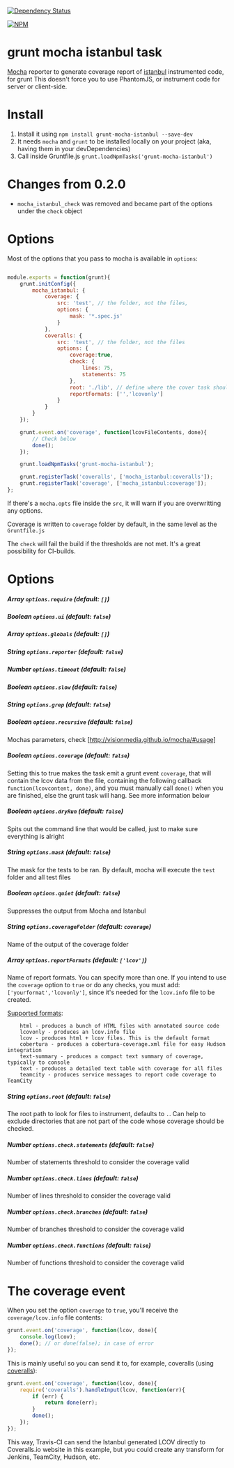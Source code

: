 [![Dependency Status](https://david-dm.org/pocesar/grunt-mocha-istanbul.png?theme=shields.io)](https://david-dm.org/pocesar/grunt-mocha-istanbul)

[![NPM](https://nodei.co/npm/grunt-mocha-istanbul.png?downloads=true&stars=true)](https://nodei.co/npm/grunt-mocha-istanbul/)

grunt mocha istanbul task
==============

[Mocha](http://visionmedia.github.com/mocha/) reporter to generate coverage report of [istanbul](http://gotwarlost.github.com/istanbul/) instrumented code, for grunt
This doesn't force you to use PhantomJS, or instrument code for server or client-side.

Install
==============

1. Install it using `npm install grunt-mocha-istanbul --save-dev`
2. It needs `mocha` and `grunt` to be installed locally on your project (aka, having them in your devDependencies)
3. Call inside Gruntfile.js `grunt.loadNpmTasks('grunt-mocha-istanbul')`

Changes from 0.2.0
==============

* `mocha_istanbul_check` was removed and became part of the options under the `check` object


Options
==============

Most of the options that you pass to mocha is available in `options`:

```js

module.exports = function(grunt){
    grunt.initConfig({
        mocha_istanbul: {
            coverage: {
                src: 'test', // the folder, not the files,
                options: {
                    mask: '*.spec.js'
                }
            },
            coveralls: {
                src: 'test', // the folder, not the files
                options: {
                    coverage:true,
                    check: {
                        lines: 75,
                        statements: 75
                    },
                    root: './lib', // define where the cover task should consider the root of libraries that are covered by tests
                    reportFormats: ['','lcovonly']
                }
            }
        }
    });

    grunt.event.on('coverage', function(lcovFileContents, done){
        // Check below
        done();
    });

    grunt.loadNpmTasks('grunt-mocha-istanbul');

    grunt.registerTask('coveralls', ['mocha_istanbul:coveralls']);
    grunt.registerTask('coverage', ['mocha_istanbul:coverage']);
};
```

If there's a `mocha.opts` file inside the `src`, it will warn if you are overwritting any options.

Coverage is written to `coverage` folder by default, in the same level as the `Gruntfile.js`

The `check` will fail the build if the thresholds are not met. It's a great possibility for CI-builds.

Options
==============

##### _Array_ `options.require` (default: `[]`)
##### _Boolean_ `options.ui` (default: `false`)
##### _Array_ `options.globals` (default: `[]`)
##### _String_ `options.reporter` (default: `false`)
##### _Number_ `options.timeout` (default: `false`)
##### _Boolean_ `options.slow` (default: `false`)
##### _String_ `options.grep` (default: `false`)
##### _Boolean_ `options.recursive` (default: `false`)

Mochas parameters, check [http://visionmedia.github.io/mocha/#usage]

##### _Boolean_ `options.coverage` (default: `false`)

Setting this to true makes the task emit a grunt event `coverage`, that will contain the lcov data from
the file, containing the following callback `function(lcovcontent, done)`, and you must manually call
`done()` when you are finished, else the grunt task will hang. See more information below

##### _Boolean_ `options.dryRun` (default: `false`)

Spits out the command line that would be called, just to make sure everything is alright

##### _String_ `options.mask` (default: `false`)

The mask for the tests to be ran. By default, mocha will execute the `test` folder and all test files

##### _Boolean_ `options.quiet` (default: `false`)

Suppresses the output from Mocha and Istanbul

##### _String_ `options.coverageFolder` (default: `coverage`)

Name of the output of the coverage folder

##### _Array_ `options.reportFormats` (default: `['lcov']`)

Name of report formats. You can specify more than one. If you intend to use the `coverage` option to
`true` or do any checks, you must add: `['yourformat','lcovonly']`, since it's needed for the `lcov.info`
file to be created.

[Supported formats](https://github.com/gotwarlost/istanbul#the-report-command):

```
    html - produces a bunch of HTML files with annotated source code
    lcovonly - produces an lcov.info file
    lcov - produces html + lcov files. This is the default format
    cobertura - produces a cobertura-coverage.xml file for easy Hudson integration
    text-summary - produces a compact text summary of coverage, typically to console
    text - produces a detailed text table with coverage for all files
    teamcity - produces service messages to report code coverage to TeamCity
```

##### _String_ `options.root` (default: `false`)

The root path to look for files to instrument, defaults to `.`. Can help to exclude directories that are not
part of the code whose coverage should be checked.

##### _Number_ `options.check.statements` (default: `false`)

Number of statements threshold to consider the coverage valid

##### _Number_ `options.check.lines` (default: `false`)

Number of lines threshold to consider the coverage valid

##### _Number_ `options.check.branches` (default: `false`)

Number of branches threshold to consider the coverage valid

##### _Number_ `options.check.functions` (default: `false`)

Number of functions threshold to consider the coverage valid

The coverage event
==============

When you set the option `coverage` to `true`, you'll receive the `coverage/lcov.info` file contents:

```js
grunt.event.on('coverage', function(lcov, done){
    console.log(lcov);
    done(); // or done(false); in case of error
});
```

This is mainly useful so you can send it to, for example, coveralls (using [coveralls](https://github.com/cainus/node-coveralls)):

```js
grunt.event.on('coverage', function(lcov, done){
    require('coveralls').handleInput(lcov, function(err){
        if (err) {
            return done(err);
        }
        done();
    });
});
```

This way, Travis-CI can send the Istanbul generated LCOV directly to Coveralls.io website in this example, but you could
create any transform for Jenkins, TeamCity, Hudson, etc.
